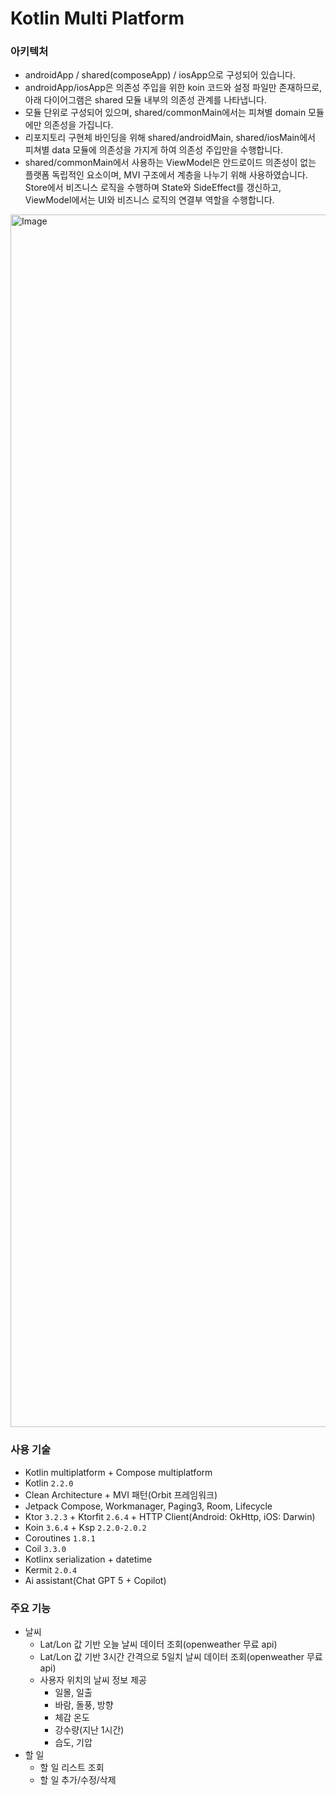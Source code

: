 
# Kotlin Multi Platform
### 아키텍처
- androidApp / shared(composeApp) / iosApp으로 구성되어 있습니다.
- androidApp/iosApp은 의존성 주입을 위한 koin 코드와 설정 파일만 존재하므로, 아래 다이어그램은 shared 모듈 내부의 의존성 관계를 나타냅니다.
- 모듈 단위로 구성되어 있으며, shared/commonMain에서는 피쳐별 domain 모듈에만 의존성을 가집니다.
- 리포지토리 구현체 바인딩을 위해 shared/androidMain, shared/iosMain에서 피쳐별 data 모듈에 의존성을 가지게 하여 의존성 주입만을 수행합니다.
- shared/commonMain에서 사용하는 ViewModel은 안드로이드 의존성이 없는 플랫폼 독립적인 요소이며, MVI 구조에서 계층을 나누기 위해 사용하였습니다.
  Store에서 비즈니스 로직을 수행하며 State와 SideEffect를 갱신하고, ViewModel에서는 UI와 비즈니스 로직의 연결부 역할을 수행합니다.
<img width="2265" height="1940" alt="Image" src="https://github.com/user-attachments/assets/8991f1fb-9a89-4650-ba25-8b5aae62f429" />

### 사용 기술
- Kotlin multiplatform + Compose multiplatform
- Kotlin `2.2.0`
- Clean Architecture + MVI 패턴(Orbit 프레임워크)
- Jetpack Compose, Workmanager, Paging3, Room, Lifecycle
- Ktor `3.2.3` + Ktorfit `2.6.4` + HTTP Client(Android: OkHttp, iOS: Darwin)
- Koin `3.6.4` + Ksp `2.2.0-2.0.2`
- Coroutines `1.8.1`
- Coil `3.3.0`
- Kotlinx serialization + datetime
- Kermit `2.0.4`
- Ai assistant(Chat GPT 5 + Copilot)

### 주요 기능
- 날씨
  - Lat/Lon 값 기반 오늘 날씨 데이터 조회(openweather 무료 api)
  - Lat/Lon 값 기반 3시간 간격으로 5일치 날씨 데이터 조회(openweather 무료 api)
  - 사용자 위치의 날씨 정보 제공
    - 일몰, 일출
    - 바람, 돌풍, 방향
    - 체감 온도
    - 강수량(지난 1시간)
    - 습도, 기압
- 할 일
  - 할 일 리스트 조회
  - 할 일 추가/수정/삭제
